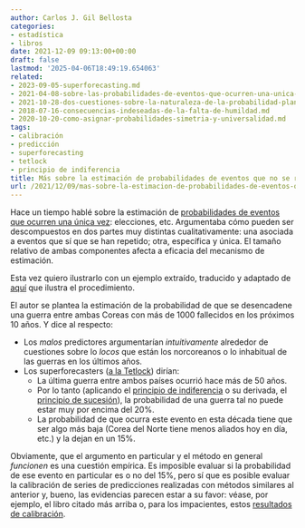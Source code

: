```yaml
---
author: Carlos J. Gil Bellosta
categories:
- estadística
- libros
date: 2021-12-09 09:13:00+00:00
draft: false
lastmod: '2025-04-06T18:49:19.654063'
related:
- 2023-09-05-superforecasting.md
- 2021-04-08-sobre-las-probabilidades-de-eventos-que-ocurren-una-unica-vez.md
- 2021-10-28-dos-cuestiones-sobre-la-naturaleza-de-la-probabilidad-planteadas-por-keynes-en-1921-pero-que-siguen-hoy-igual-de-vigentes.md
- 2018-07-16-consecuencias-indeseadas-de-la-falta-de-humildad.md
- 2020-10-20-como-asignar-probabilidades-simetria-y-universalidad.md
tags:
- calibración
- predicción
- superforecasting
- tetlock
- principio de indiferencia
title: Más sobre la estimación de probabilidades de eventos que no se repiten
url: /2021/12/09/mas-sobre-la-estimacion-de-probabilidades-de-eventos-que-no-se-repiten/
---
```


Hace un tiempo hablé sobre la estimación de [probabilidades de eventos que ocurren una única vez](https://datanalytics.com/2021/04/08/sobre-las-probabilidades-de-eventos-que-ocurren-una-unica-vez/): elecciones, etc. Argumentaba cómo pueden ser descompuestos en dos partes muy distintas cualitativamente: una asociada a eventos que sí que se han repetido; otra, específica y única. El tamaño relativo de ambas componentes afecta a eficacia del mecanismo de estimación.

Esta vez quiero ilustrarlo con un ejemplo extraído, traducido y adaptado de [aquí](https://slatestarcodex.com/2016/02/04/book-review-superforecasting/) que ilustra el procedimiento.

El autor se plantea la estimación de la probabilidad de que se desencadene una guerra entre ambas Coreas con más de 1000 fallecidos en los próximos 10 años. Y dice al respecto:

  * Los _malos_ predictores argumentarían _intuitivamente_ alrededor de cuestiones sobre lo _locos_ que están los norcoreanos o lo inhabitual de las guerras en los últimos años.
  * Los superforecasters ([a la Tetlock](https://www.goodreads.com/book/show/23995360-superforecasting)) dirían:
    * La última guerra entre ambos países ocurrió hace más de 50 años.
    * Por lo tanto (aplicando el [principio de indiferencia](https://en.wikipedia.org/wiki/Principle_of_indifference) o su derivada, el [principio de sucesión](https://en.wikipedia.org/wiki/Rule_of_succession)), la probabilidad de una guerra tal no puede estar muy por encima del 20%.
    * La probabilidad de que ocurra este evento en esta década tiene que ser algo más baja (Corea del Norte tiene menos aliados hoy en día, etc.) y la dejan en un 15%.

Obviamente, que el argumento en particular y el método en general _funcionen_ es una cuestión empírica. Es imposible evaluar si la probabilidad de ese evento en particular es o no del 15%, pero sí que es posible evaluar la calibración de series de predicciones realizadas con métodos similares al anterior y, bueno, las evidencias parecen estar a su favor: véase, por ejemplo, el libro citado más arriba o, para los impacientes, estos [resultados de calibración](https://slatestarcodex.com/2015/01/01/2014-predictions-calibration-results/).